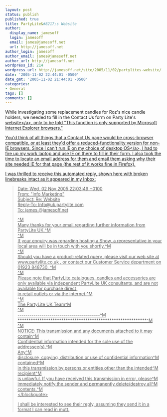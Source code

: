 ```yaml
---
layout: post
status: publish
published: true
title: PartyLite&#8217;s Website
author:
  display_name: jamesoff
  login: jamesoff
  email: james@jamesoff.net
  url: http://jamesoff.net
author_login: jamesoff
author_email: james@jamesoff.net
author_url: http://jamesoff.net
wordpress_id: 214
wordpress_url: http://jamesoff.net/site/2005/11/02/partylites-website/
date: '2005-11-02 22:44:01 -0500'
date_gmt: '2005-11-02 21:44:01 -0500'
categories:
- General
tags: []
comments: []
---
```

<p>While investigating some replacement candles for Roz's nice candle holders, we needed to fill in the Contact Us form on Party Lite's <a href="http:&#47;&#47;www.partylite.co.uk">website<&#47;a>, only to be told "This function is only supported by Microsoft Internet Explorer browsers."</p>
<p>You'd think of all things that a Contact Us page would be cross-browser compatible, or at least they'd offer a reduced-functionality version for non-IE browsers. Since I can't run IE on my <a href="http:&#47;&#47;www.freebsd.org">choice of desktop OS<&#47;a>, I had to fire up my work laptop and use IE on there to fill in their form. I also took the time to locate an email address for them and email them asking why their site needed IE for that page (the rest of it works fine in Firefox).</p>
<p>I was thrilled to receive this automated reply, shown here with broken linebreaks intact as it appeared in my Inbox:</p>
<blockquote><p>Date: Wed, 02 Nov 2005 22:03:49 +0100<br />
From: "Info Marketing"<br />
Subject: Re: Website<br />
Reply-To: Info@uk.partylite.com<br />
To: james @jamesoff.net</p>
<p>^M<br />
Many thanks for your email regarding further information from PartyLite UK.^M<br />
^M<br />
If your enquiry was regarding hosting a Show, a representative in your local area will be in touch with you shortly.^M<br />
^M<br />
Should you have a product-related query, please visit our web site at www.partylite.co.uk , or contact our Customer Service department on 01923 848730. ^M<br />
^M<br />
Please note that PartyLite catalogues, candles and accessories are only available via independent PartyLite UK consultants, and are not available for purchase direct,<br />
in retail outlets or via the internet.^M<br />
^M<br />
The PartyLite UK Team^M<br />
^M<br />
-----------------------------------------^M<br />
***********************************************************^M<br />
^M<br />
NOTICE:  This transmission and any documents attached to it may contain^M<br />
Confidential information intended for the sole use of the addressee(s).^M<br />
Any^M<br />
disclosure, copying, distribution or use of confidential information^M<br />
contained^M<br />
in this transmission by persons or entities other than the intended^M<br />
recipient^M<br />
is unlawful.  If you have received this transmission in error, please^M<br />
immediately notify the sender and permanently delete&#47;destroy all^M<br />
contents.^M<br />
<&#47;blockquote></p>
<p>I shall be interested to see their reply, assuming they send it in a format I can read in mutt.</p>
